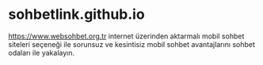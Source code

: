 # sohbetlink.github.io
https://www.websohbet.org.tr internet üzerinden aktarmalı mobil sohbet siteleri seçeneği ile sorunsuz ve kesintisiz mobil sohbet avantajlarını sohbet odaları ile yakalayın.
